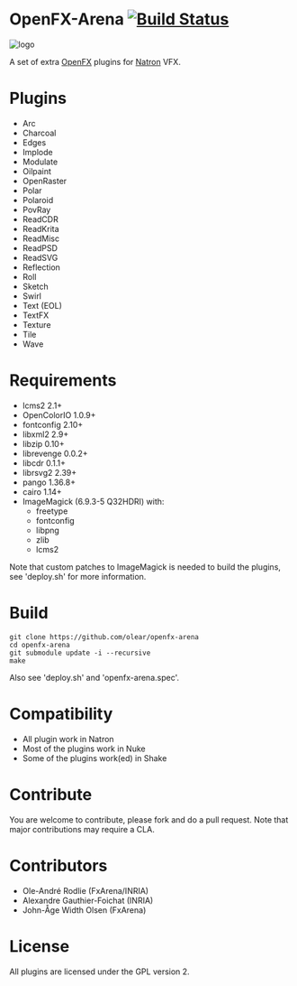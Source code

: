 OpenFX-Arena [![Build Status](https://travis-ci.org/olear/openfx-arena.svg)](https://travis-ci.org/olear/openfx-arena)
============
![logo](https://raw.githubusercontent.com/olear/openfx-arena/trunk/Bundle/Extra.png)

A set of extra [OpenFX](http://openfx.sf.net) plugins for [Natron](http://natron.fr) VFX.

Plugins
=======

 * Arc
 * Charcoal
 * Edges
 * Implode
 * Modulate
 * Oilpaint
 * OpenRaster
 * Polar
 * Polaroid
 * PovRay
 * ReadCDR
 * ReadKrita
 * ReadMisc
 * ReadPSD
 * ReadSVG
 * Reflection
 * Roll
 * Sketch
 * Swirl
 * Text (EOL)
 * TextFX
 * Texture
 * Tile
 * Wave

Requirements
============

 * lcms2 2.1+
 * OpenColorIO 1.0.9+
 * fontconfig 2.10+
 * libxml2 2.9+
 * libzip 0.10+
 * librevenge 0.0.2+
 * libcdr 0.1.1+
 * librsvg2 2.39+
 * pango 1.36.8+
 * cairo 1.14+
 * ImageMagick (6.9.3-5 Q32HDRI) with:
   * freetype
   * fontconfig
   * libpng
   * zlib
   * lcms2
   
 Note that custom patches to ImageMagick is needed to build the plugins, see 'deploy.sh' for more information.

Build
=====

```
git clone https://github.com/olear/openfx-arena
cd openfx-arena
git submodule update -i --recursive
make
```

Also see  'deploy.sh' and 'openfx-arena.spec'.

Compatibility
=============

 * All plugin work in Natron
 * Most of the plugins work in Nuke
 * Some of the plugins work(ed) in Shake

Contribute
==========

You are welcome to contribute, please fork and do a pull request. Note that major contributions may require a CLA.

Contributors
============

 * Ole-André Rodlie (FxArena/INRIA)
 * Alexandre Gauthier-Foichat (INRIA)
 * John-Åge Width Olsen (FxArena)

License
=======

All plugins are licensed under the GPL version 2.
